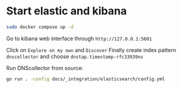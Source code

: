 
# Start elastic and kibana

```bash
sudo docker compose up -d
```

Go to kibana web interface through `http://127.0.0.1:5601`

Click on `Explore on my own` and `Discover`
Finally create index pattern `dnscollector` and choose `dnstap.timestamp-rfc33939ns`

Run DNScollector from source:

```bash
go run . -config docs/_integration/elasticsearch/config.yml
```
